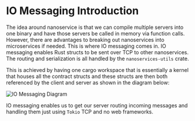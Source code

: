 # IO Messaging Introduction

The idea around nanoservice is that we can compile multiple servers into one binary and have those servers be called in memory
via function calls. However, there are advantages to breaking out nanoservices into microservices if needed. This is where IO messaging
comes in. IO messaging enables Rust structs to be sent over TCP to other nanoservices. The routing and serialization is all handled
by the `nanoservices-utils` crate.

This is achieved by having one cargo workspace that is essentially a kernel that houses all the contract structs and these structs
are then both referenced by the client and server as shown in the diagram below:

![IO Messaging Diagram](/img/contract_structs_overview.png)

IO messaging enables us to get our server routing incoming messages and handling them just using `Tokio` TCP and no web frameworks.
